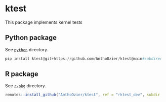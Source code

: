 # ktest

This package implements kernel tests 

## Python package

See [`python`](./python) directory.

```python
pip install ktest@git+https://github.com/AnthoOzier/ktest@main#subdirectory=python
```

## R package

See [`r-pkg`](./r-pkg) directory.

```r
remotes::install_github("AnthoOzier/ktest", ref = "rktest_dev", subdir = "r-pkg")
```
